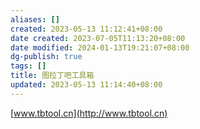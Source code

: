 ```yaml
---
aliases: []
created: 2023-05-13 11:12:41+08:00
date created: 2023-07-05T11:13:20+08:00
date modified: 2024-01-13T19:21:07+08:00
dg-publish: true
tags: []
title: 图拉丁吧工具箱
updated: 2023-05-13 11:14:40+08:00
---
```


[www.tbtool.cn](http://www.tbtool.cn)